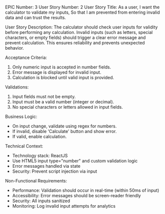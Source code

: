 EPIC Number: 3
User Story Number: 2
User Story Title: As a user, I want the calculator to validate my inputs, So that I am prevented from entering invalid data and can trust the results.

User Story Description: The calculator should check user inputs for validity before performing any calculation. Invalid inputs (such as letters, special characters, or empty fields) should trigger a clear error message and prevent calculation. This ensures reliability and prevents unexpected behavior.

Acceptance Criteria:
1. Only numeric input is accepted in number fields.
2. Error message is displayed for invalid input.
3. Calculation is blocked until valid input is provided.

Validations:
1. Input fields must not be empty.
2. Input must be a valid number (integer or decimal).
3. No special characters or letters allowed in input fields.

Business Logic:
- On input change, validate using regex for numbers.
- If invalid, disable 'Calculate' button and show error.
- If valid, enable calculation.

Technical Context:
- Technology stack: ReactJS
- Use HTML5 input type="number" and custom validation logic
- Error messages handled via state
- Security: Prevent script injection via input

Non-Functional Requirements:
- Performance: Validation should occur in real-time (within 50ms of input)
- Accessibility: Error messages should be screen-reader friendly
- Security: All inputs sanitized
- Monitoring: Log invalid input attempts for analytics

